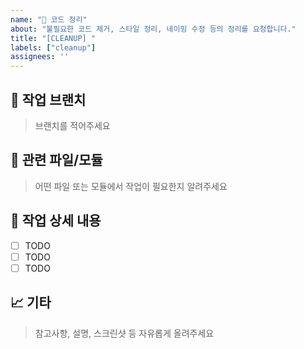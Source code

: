 ```yaml
---
name: "🧹 코드 정리"
about: "불필요한 코드 제거, 스타일 정리, 네이밍 수정 등의 정리를 요청합니다."
title: "[CLEANUP] "
labels: ["cleanup"]
assignees: ''
---
```


## 💭 작업 브랜치
> 브랜치를 적어주세요

## 📂 관련 파일/모듈
> 어떤 파일 또는 모듈에서 작업이 필요한지 알려주세요

## 🧹 작업 상세 내용
- [ ] TODO
- [ ] TODO
- [ ] TODO

## 📈 기타
> 참고사항, 설명, 스크린샷 등 자유롭게 올려주세요